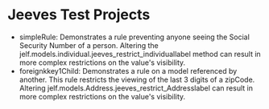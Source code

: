 <h1>Jeeves Test Projects</h1>
	<ul>
		<li>
			simpleRule: Demonstrates a rule preventing anyone seeing the Social Security Number of
			a person. Altering the jelf.models.individual.jeeves_restrict_individuallabel method can
			result in more complex restrictions on the value's visibility.
		</li>
		<li>
			foreignkkey1Child: Demonstrates a rule on a model referenced by another. This rule restricts the viewing of the last 3 digits of a zipCode.
			Altering jelf.models.Address.jeeves_restrict_Addresslabel can result in more complex restrictions on the value's visibility.
		</li>
	</ul>